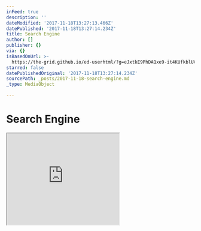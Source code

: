```yaml
---
inFeed: true
description: ''
dateModified: '2017-11-18T13:27:13.466Z'
datePublished: '2017-11-18T13:27:14.234Z'
title: Search Engine
author: []
publisher: {}
via: {}
isBasedOnUrl: >-
  https://the-grid.github.io/ed-userhtml/?g=eJxtkE9PhDAQxe9-it4KUfkblUV2TTbxuidvxkMtsywEWtIZCMT43W2X1eXgafJe38v8pgVKU_e0u2HMOw5KUq2V57MvqxkbhWFyYlvGoyhNk02UPcZJEmdx8rRJH9K8S6Gc0rHrm4w__zUqiWA7pZZDB4oCaUAQvLbglMeXhdxfCi4c0Ny7BieYKGzEKC6ZVUTgrKTNkBlgZaNxJj8R9ZiHobMqrasWAqm7s2zwRU5bzm7tJVdGXANWQBc63M9vojqIDq6c79HH0sOgF8aGDrqEoFYIhvZw1AY8h3LH8HzSt-_ZWYS__1q4xxxBGHn61NO9Vu28K8L_3B-SOH1m
starred: false
datePublishedOriginal: '2017-11-18T13:27:14.234Z'
sourcePath: _posts/2017-11-18-search-engine.md
_type: MediaObject

---
```

# Search Engine

<iframe src="https://the-grid.github.io/ed-userhtml/?g=eJxtkE9PhDAQxe9-it4KUfkblUV2TTbxuidvxkMtsywEWtIZCMT43W2X1eXgafJe38v8pgVKU_e0u2HMOw5KUq2V57MvqxkbhWFyYlvGoyhNk02UPcZJEmdx8rRJH9K8S6Gc0rHrm4w__zUqiWA7pZZDB4oCaUAQvLbglMeXhdxfCi4c0Ny7BieYKGzEKC6ZVUTgrKTNkBlgZaNxJj8R9ZiHobMqrasWAqm7s2zwRU5bzm7tJVdGXANWQBc63M9vojqIDq6c79HH0sOgF8aGDrqEoFYIhvZw1AY8h3LH8HzSt-_ZWYS__1q4xxxBGHn61NO9Vu28K8L_3B-SOH1m" height="244" style=""></iframe>